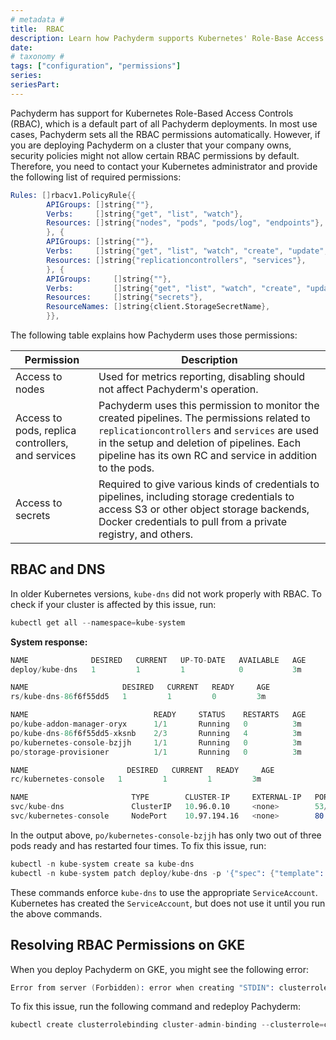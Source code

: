 ```yaml
---
# metadata # 
title:  RBAC
description: Learn how Pachyderm supports Kubernetes' Role-Base Access Controls (RBAC).
date: 
# taxonomy #
tags: ["configuration", "permissions"]
series:
seriesPart:
--- 
```


Pachyderm has support for Kubernetes Role-Based Access
Controls (RBAC), which is a default part of all
Pachyderm deployments. In most use cases, Pachyderm
sets all the RBAC permissions automatically. However,
if you are deploying Pachyderm on a cluster that your
company owns, security policies might not allow certain
RBAC permissions by default. Therefore, you need to
contact your Kubernetes administrator and provide the
following list of required permissions:

```s
Rules: []rbacv1.PolicyRule{{
		APIGroups: []string{""},
		Verbs:     []string{"get", "list", "watch"},
		Resources: []string{"nodes", "pods", "pods/log", "endpoints"},
		}, {
		APIGroups: []string{""},
		Verbs:     []string{"get", "list", "watch", "create", "update", "delete"},
		Resources: []string{"replicationcontrollers", "services"},
		}, {
		APIGroups:     []string{""},
		Verbs:         []string{"get", "list", "watch", "create", "update", "delete"},
		Resources:     []string{"secrets"},
		ResourceNames: []string{client.StorageSecretName},
		}},
```

The following table explains how Pachyderm uses those permissions:

| Permission       | Description   |
| ---------------- | ------------- |
| Access to nodes    | Used for metrics reporting, disabling should not affect Pachyderm's operation. |
| Access to pods, replica controllers, and services | Pachyderm uses this permission to monitor the created pipelines. The permissions related to `replicationcontrollers` and `services` are used in the setup and deletion of pipelines. Each pipeline has its own RC and service in addition to the pods.
| Access to secrets | Required to give various kinds of credentials to pipelines, including storage credentials to access S3 or other object storage backends, Docker credentials to pull from a private registry, and others. |

## RBAC and DNS

In older Kubernetes versions, `kube-dns` did not work properly with RBAC.
To check if your cluster is affected by this issue, run:

```s
kubectl get all --namespace=kube-system
```

**System response:**

```s
NAME              DESIRED   CURRENT   UP-TO-DATE   AVAILABLE   AGE
deploy/kube-dns   1         1         1            0           3m

NAME                     DESIRED   CURRENT   READY     AGE
rs/kube-dns-86f6f55dd5   1         1         0         3m

NAME                            READY     STATUS    RESTARTS   AGE
po/kube-addon-manager-oryx      1/1       Running   0          3m
po/kube-dns-86f6f55dd5-xksnb    2/3       Running   4          3m
po/kubernetes-console-bzjjh     1/1       Running   0          3m
po/storage-provisioner          1/1       Running   0          3m

NAME                      DESIRED   CURRENT   READY     AGE
rc/kubernetes-console   1         1         1         3m

NAME                       TYPE        CLUSTER-IP     EXTERNAL-IP   PORT(S)         AGE
svc/kube-dns               ClusterIP   10.96.0.10     <none>        53/UDP,53/TCP   3m
svc/kubernetes-console     NodePort    10.97.194.16   <none>        80:30000/TCP    3m
```

In the output above, `po/kubernetes-console-bzjjh` has only
two out of three pods ready and has restarted four times.
To fix this issue, run:

```s
kubectl -n kube-system create sa kube-dns
kubectl -n kube-system patch deploy/kube-dns -p '{"spec": {"template": {"spec": {"serviceAccountName": "kube-dns"}}}}'
```

These commands enforce `kube-dns` to use the appropriate
`ServiceAccount`. Kubernetes has created the `ServiceAccount`, but
does not use it until you run the above commands.

## Resolving RBAC Permissions on GKE

When you deploy Pachyderm on GKE, you might see the following error:

```s
Error from server (Forbidden): error when creating "STDIN": clusterroles.rbac.authorization.k8s.io "pachyderm" is forbidden: attempt to grant extra privileges:
```

To fix this issue, run the following command and redeploy
Pachyderm:

```s
kubectl create clusterrolebinding cluster-admin-binding --clusterrole=cluster-admin --user=$(gcloud config get-value account)
```

